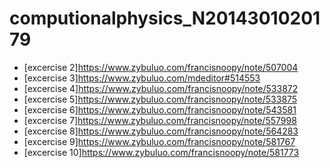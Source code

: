 # computionalphysics_N2014301020179

 - [excercise 2]https://www.zybuluo.com/francisnoopy/note/507004
 - [excercise 3]https://www.zybuluo.com/mdeditor#514553
 - [excercise 4]https://www.zybuluo.com/francisnoopy/note/533872
 - [excercise 5]https://www.zybuluo.com/francisnoopy/note/533875
 - [excercise 6]https://www.zybuluo.com/francisnoopy/note/543581
 - [excercise 7]https://www.zybuluo.com/francisnoopy/note/557998
 - [excercise 8]https://www.zybuluo.com/francisnoopy/note/564283
 - [excercise 9]https://www.zybuluo.com/francisnoopy/note/581767
 - [excercise 10]https://www.zybuluo.com/francisnoopy/note/581773
